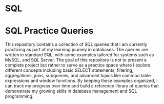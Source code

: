 # SQL
# SQL Practice Queries

This repository contains a collection of SQL queries that I am currently practicing as part of my learning journey in databases. The queries are written in standard SQL, with some examples tailored for systems such as MySQL, and SQL Server. The goal of this repository is not to present a complete project but rather to serve as a practice space where I explore different concepts including basic SELECT statements, filtering, aggregations, joins, subqueries, and advanced topics like common table expressions and window functions. By keeping these examples organized, I can track my progress over time and build a reference library of queries that demonstrate my growing skills in database management and SQL programming.
